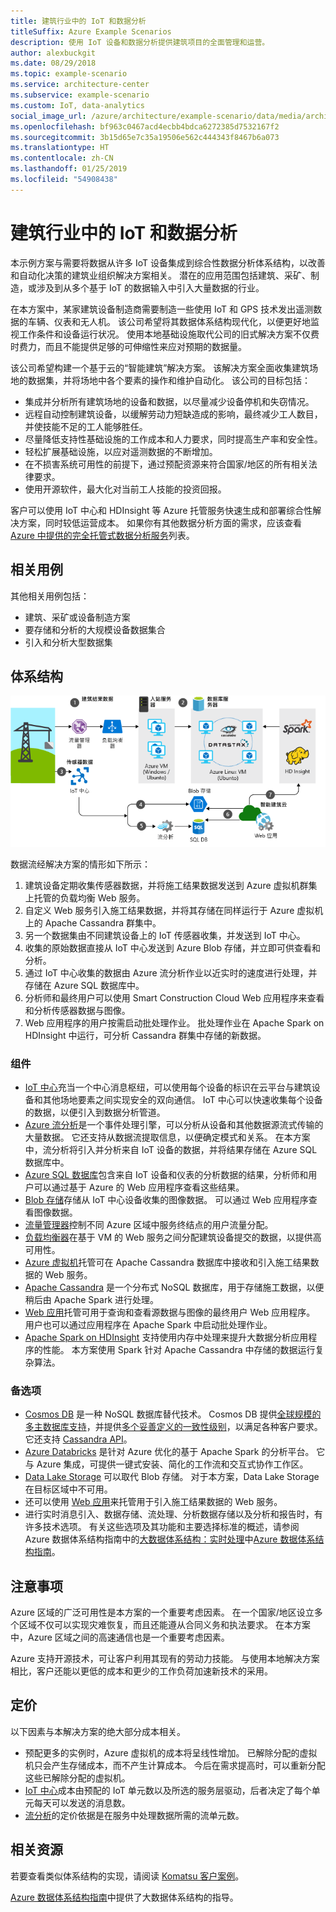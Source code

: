 ```yaml
---
title: 建筑行业中的 IoT 和数据分析
titleSuffix: Azure Example Scenarios
description: 使用 IoT 设备和数据分析提供建筑项目的全面管理和运营。
author: alexbuckgit
ms.date: 08/29/2018
ms.topic: example-scenario
ms.service: architecture-center
ms.subservice: example-scenario
ms.custom: IoT, data-analytics
social_image_url: /azure/architecture/example-scenario/data/media/architecture-big-data-with-iot.png
ms.openlocfilehash: bf963c0467acd4ecbb4bdca6272385d7532167f2
ms.sourcegitcommit: 3b15d65e7c35a19506e562c444343f8467b6a073
ms.translationtype: HT
ms.contentlocale: zh-CN
ms.lasthandoff: 01/25/2019
ms.locfileid: "54908438"
---
```

# <a name="iot-and-data-analytics-in-the-construction-industry"></a>建筑行业中的 IoT 和数据分析

本示例方案与需要将数据从许多 IoT 设备集成到综合性数据分析体系结构，以改善和自动化决策的建筑业组织解决方案相关。 潜在的应用范围包括建筑、采矿、制造，或涉及到从多个基于 IoT 的数据输入中引入大量数据的行业。

在本方案中，某家建筑设备制造商需要制造一些使用 IoT 和 GPS 技术发出遥测数据的车辆、仪表和无人机。 该公司希望将其数据体系结构现代化，以便更好地监视工作条件和设备运行状况。 使用本地基础设施取代公司的旧式解决方案不仅费时费力，而且不能提供足够的可伸缩性来应对预期的数据量。

该公司希望构建一个基于云的“智能建筑”解决方案。 该解决方案全面收集建筑场地的数据集，并将场地中各个要素的操作和维护自动化。 该公司的目标包括：

- 集成并分析所有建筑场地的设备和数据，以尽量减少设备停机和失窃情况。
- 远程自动控制建筑设备，以缓解劳动力短缺造成的影响，最终减少工人数目，并使技能不足的工人能够胜任。
- 尽量降低支持性基础设施的工作成本和人力要求，同时提高生产率和安全性。
- 轻松扩展基础设施，以应对遥测数据的不断增加。
- 在不损害系统可用性的前提下，通过预配资源来符合国家/地区的所有相关法律要求。
- 使用开源软件，最大化对当前工人技能的投资回报。

客户可以使用 IoT 中心和 HDInsight 等 Azure 托管服务快速生成和部署综合性解决方案，同时较低运营成本。 如果你有其他数据分析方面的需求，应该查看 [Azure 中提供的完全托管式数据分析服务][product-category]列表。

## <a name="relevant-use-cases"></a>相关用例

其他相关用例包括：

- 建筑、采矿或设备制造方案
- 要存储和分析的大规模设备数据集合
- 引入和分析大型数据集

## <a name="architecture"></a>体系结构

![建筑行业中 IoT 和数据分析的体系结构][architecture]

数据流经解决方案的情形如下所示：

1. 建筑设备定期收集传感器数据，并将施工结果数据发送到 Azure 虚拟机群集上托管的负载均衡 Web 服务。
2. 自定义 Web 服务引入施工结果数据，并将其存储在同样运行于 Azure 虚拟机上的 Apache Cassandra 群集中。
3. 另一个数据集由不同建筑设备上的 IoT 传感器收集，并发送到 IoT 中心。
4. 收集的原始数据直接从 IoT 中心发送到 Azure Blob 存储，并立即可供查看和分析。
5. 通过 IoT 中心收集的数据由 Azure 流分析作业以近实时的速度进行处理，并存储在 Azure SQL 数据库中。
6. 分析师和最终用户可以使用 Smart Construction Cloud Web 应用程序来查看和分析传感器数据与图像。
7. Web 应用程序的用户按需启动批处理作业。 批处理作业在 Apache Spark on HDInsight 中运行，可分析 Cassandra 群集中存储的新数据。

### <a name="components"></a>组件

- [IoT 中心](/azure/iot-hub/about-iot-hub)充当一个中心消息枢纽，可以使用每个设备的标识在云平台与建筑设备和其他场地要素之间实现安全的双向通信。 IoT 中心可以快速收集每个设备的数据，以便引入到数据分析管道。
- [Azure 流分析](/azure/stream-analytics/stream-analytics-introduction)是一个事件处理引擎，可以分析从设备和其他数据源流式传输的大量数据。 它还支持从数据流提取信息，以便确定模式和关系。 在本方案中，流分析将引入并分析来自 IoT 设备的数据，并将结果存储在 Azure SQL 数据库中。
- [Azure SQL 数据库](/azure/sql-database/sql-database-technical-overview)包含来自 IoT 设备和仪表的分析数据的结果，分析师和用户可以通过基于 Azure 的 Web 应用程序查看这些结果。
- [Blob 存储](/azure/storage/blobs/storage-blobs-introduction)存储从 IoT 中心设备收集的图像数据。 可以通过 Web 应用程序查看图像数据。
- [流量管理器](/azure/traffic-manager/traffic-manager-overview)控制不同 Azure 区域中服务终结点的用户流量分配。
- [负载均衡器](/azure/load-balancer/load-balancer-overview)在基于 VM 的 Web 服务之间分配建筑设备提交的数据，以提供高可用性。
- [Azure 虚拟机](/azure/virtual-machines)托管可在 Apache Cassandra 数据库中接收和引入施工结果数据的 Web 服务。
- [Apache Cassandra](https://cassandra.apache.org) 是一个分布式 NoSQL 数据库，用于存储施工数据，以便稍后由 Apache Spark 进行处理。
- [Web 应用](/azure/app-service/app-service-web-overview)托管可用于查询和查看源数据与图像的最终用户 Web 应用程序。 用户也可以通过应用程序在 Apache Spark 中启动批处理作业。
- [Apache Spark on HDInsight](/azure/hdinsight/spark/apache-spark-overview) 支持使用内存中处理来提升大数据分析应用程序的性能。 本方案使用 Spark 针对 Apache Cassandra 中存储的数据运行复杂算法。

### <a name="alternatives"></a>备选项

- [Cosmos DB](/azure/cosmos-db/introduction) 是一种 NoSQL 数据库替代技术。 Cosmos DB 提供[全球规模的多主数据库支持](/azure/cosmos-db/multi-region-writers)，并提供[多个妥善定义的一致性级别](/azure/cosmos-db/consistency-levels)，以满足各种客户要求。 它还支持 [Cassandra API](/azure/cosmos-db/cassandra-introduction)。
- [Azure Databricks](/azure/azure-databricks/what-is-azure-databricks) 是针对 Azure 优化的基于 Apache Spark 的分析平台。 它与 Azure 集成，可提供一键式安装、简化的工作流和交互式协作工作区。
- [Data Lake Storage](/azure/storage/data-lake-storage) 可以取代 Blob 存储。 对于本方案，Data Lake Storage 在目标区域中不可用。
- 还可以使用 [Web 应用](/azure/app-service)来托管用于引入施工结果数据的 Web 服务。
- 进行实时消息引入、数据存储、流处理、分析数据存储以及分析和报告时，有许多技术选项。 有关这些选项及其功能和主要选择标准的概述，请参阅 Azure 数据体系结构指南中的[大数据体系结构：实时处理](/azure/architecture/data-guide/technology-choices/real-time-ingestion)中[Azure 数据体系结构指南](/azure/architecture/data-guide)。

## <a name="considerations"></a>注意事项

Azure 区域的广泛可用性是本方案的一个重要考虑因素。 在一个国家/地区设立多个区域不仅可以实现灾难恢复，而且还能遵从合同义务和执法要求。 在本方案中，Azure 区域之间的高速通信也是一个重要考虑因素。

Azure 支持开源技术，可让客户利用其现有的劳动力技能。 与使用本地解决方案相比，客户还能以更低的成本和更少的工作负荷加速新技术的采用。

## <a name="pricing"></a>定价

以下因素与本解决方案的绝大部分成本相关。

- 预配更多的实例时，Azure 虚拟机的成本将呈线性增加。 已解除分配的虚拟机只会产生存储成本，而不产生计算成本。 今后在需求提高时，可以重新分配这些已解除分配的虚拟机。
- [IoT 中心](https://azure.microsoft.com/pricing/details/iot-hub)成本由预配的 IoT 单元数以及所选的服务层驱动，后者决定了每个单元每天可以发送的消息数。
- [流分析](https://azure.microsoft.com/pricing/details/stream-analytics)的定价依据是在服务中处理数据所需的流单元数。

## <a name="related-resources"></a>相关资源

若要查看类似体系结构的实现，请阅读 [Komatsu 客户案例][customer-story]。

[Azure 数据体系结构指南](/azure/architecture/data-guide)中提供了大数据体系结构的指导。

<!-- links -->

[product-category]: https://azure.microsoft.com/product-categories/analytics/
[customer-site]: https://home.komatsu/en/
[customer-story]: https://customers.microsoft.com/story/komatsu-manufacturing-azure-iot-hub-japan
[architecture]: ./media/architecture-big-data-with-iot.png

